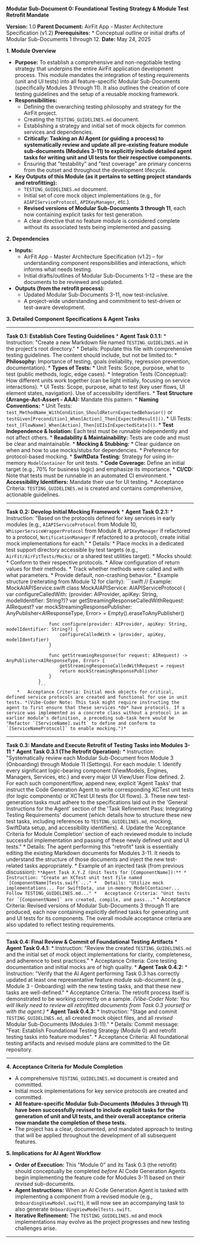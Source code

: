 **Modular Sub-Document 0: Foundational Testing Strategy & Module Test Retrofit Mandate**

**Version:** 1.0
**Parent Document:** AirFit App - Master Architecture Specification (v1.2)
**Prerequisites:**
    *   Conceptual outline or initial drafts of Modular Sub-Documents 1 through 12.
**Date:** May 24, 2025

**1. Module Overview**

*   **Purpose:** To establish a comprehensive and non-negotiable testing strategy that underpins the entire AirFit application development process. This module mandates the integration of testing requirements (unit and UI tests) into all feature-specific Modular Sub-Documents (specifically Modules 3 through 11). It also outlines the creation of core testing guidelines and the setup of a reusable mocking framework.
*   **Responsibilities:**
    *   Defining the overarching testing philosophy and strategy for the AirFit project.
    *   Creating the `TESTING_GUIDELINES.md` document.
    *   Establishing a strategy and initial set of mock objects for common services and dependencies.
    *   **Critically: Tasking an AI Agent (or guiding a process) to systematically review and update all pre-existing feature module sub-documents (Modules 3-11) to explicitly include detailed agent tasks for writing unit and UI tests for their respective components.**
    *   Ensuring that "testability" and "test coverage" are primary concerns from the outset and throughout the development lifecycle.
*   **Key Outputs of this Module (as it pertains to setting project standards and retrofitting):**
    *   `TESTING_GUIDELINES.md` document.
    *   Initial set of core mock object implementations (e.g., for `AIAPIServiceProtocol`, `APIKeyManager`, etc.).
    *   **Revised versions of Modular Sub-Documents 3 through 11**, each now containing explicit tasks for test generation.
    *   A clear directive that no feature module is considered complete without its associated tests being implemented and passing.

**2. Dependencies**

*   **Inputs:**
    *   AirFit App - Master Architecture Specification (v1.2) – for understanding component responsibilities and interactions, which informs what needs testing.
    *   Initial drafts/outlines of Modular Sub-Documents 1-12 – these are the documents to be reviewed and updated.
*   **Outputs (from the retrofit process):**
    *   Updated Modular Sub-Documents 3-11, now test-inclusive.
    *   A project-wide understanding and commitment to test-driven or test-aware development.

**3. Detailed Component Specifications & Agent Tasks**

---

**Task 0.1: Establish Core Testing Guidelines**
    *   **Agent Task 0.1.1:**
        *   Instruction: "Create a new Markdown file named `TESTING_GUIDELINES.md` in the project's root directory."
        *   Details: Populate this file with comprehensive testing guidelines. The content should include, but not be limited to:
            *   **Philosophy:** Importance of testing, goals (reliability, regression prevention, documentation).
            *   **Types of Tests:**
                *   Unit Tests: Scope, purpose, what to test (public methods, logic, edge cases).
                *   Integration Tests (Conceptual): How different units work together (can be light initially, focusing on service interactions).
                *   UI Tests: Scope, purpose, what to test (key user flows, UI element states, navigation). Use of accessibility identifiers.
            *   **Test Structure (Arrange-Act-Assert - AAA):** Mandate this pattern.
            *   **Naming Conventions:**
                *   Unit Tests: `test_MethodName_WithCondition_ShouldReturnExpectedBehavior()` or `testGiven[Precondition]_When[Action]_Then[ExpectedResult]()`.
                *   UI Tests: `test_[FlowName]_When[Action]_Then[UIIsInExpectedState]()`.
            *   **Test Independence & Isolation:** Each test must be runnable independently and not affect others.
            *   **Readability & Maintainability:** Tests are code and must be clear and maintainable.
            *   **Mocking & Stubbing:**
                *   Clear guidance on when and how to use mocks/stubs for dependencies.
                *   Preference for protocol-based mocking.
            *   **SwiftData Testing:** Strategy for using in-memory `ModelContainer` for unit tests.
            *   **Code Coverage:** Define an initial target (e.g., 70% for business logic) and emphasize its importance.
            *   **CI/CD:** Note that tests must be runnable in an automated CI environment.
            *   **Accessibility Identifiers:** Mandate their use for UI testing.
        *   Acceptance Criteria: `TESTING_GUIDELINES.md` is created and contains comprehensive, actionable guidelines.

---

**Task 0.2: Develop Initial Mocking Framework**
    *   **Agent Task 0.2.1:**
        *   Instruction: "Based on the protocols defined for key services in early modules (e.g., `AIAPIServiceProtocol` from Module 10, `WhisperServiceWrapperProtocol` from Module 8, `APIKeyManager` if refactored to a protocol, `NotificationManager` if refactored to a protocol), create initial mock implementations for each."
        *   Details:
            *   Place mocks in a dedicated test support directory accessible by test targets (e.g., `AirFit/AirFitTests/Mocks/` or a shared test utilities target).
            *   Mocks should:
                *   Conform to their respective protocols.
                *   Allow configuration of return values for their methods.
                *   Track whether methods were called and with what parameters.
                *   Provide default, non-crashing behavior.
            *   Example structure (reiterating from Module 12 for clarity):
                ```swift
                // Example: MockAIAPIService.swift
                class MockAIAPIService: AIAPIServiceProtocol {
                    var configureCalledWith: (provider: AIProvider, apiKey: String, modelIdentifier: String?)?
                    var getStreamingResponseCalledWithRequest: AIRequest?
                    var mockStreamingResponsePublisher: AnyPublisher<AIResponseType, Error> = Empty().eraseToAnyPublisher()

                    func configure(provider: AIProvider, apiKey: String, modelIdentifier: String?) {
                        configureCalledWith = (provider, apiKey, modelIdentifier)
                    }

                    func getStreamingResponse(for request: AIRequest) -> AnyPublisher<AIResponseType, Error> {
                        getStreamingResponseCalledWithRequest = request
                        return mockStreamingResponsePublisher
                    }
                }
                ```
        *   Acceptance Criteria: Initial mock objects for critical, defined service protocols are created and functional for use in unit tests. *(Vibe-Coder Note: This task might require instructing the agent to first ensure that these services *do* have protocols. If a service was implemented as a concrete class without a protocol in an earlier module's definition, a preceding sub-task here would be "Refactor `[ServiceName].swift` to define and conform to `[ServiceNameProtocol]` to enable mocking.")*

---

**Task 0.3: Mandate and Execute Retrofit of Testing Tasks into Modules 3-11**
    *   **Agent Task 0.3.1 (The Retrofit Operation):**
        *   Instruction: "Systematically review each Modular Sub-Document from Module 3 (Onboarding) through Module 11 (Settings). For each module:
            1.  Identify every significant logic-bearing component (ViewModels, Engines, Managers, Services, etc.) and every major UI View/User Flow defined.
            2.  For each such component/flow, append new, explicit 'Agent Tasks' that instruct the Code Generation Agent to write corresponding XCTest unit tests (for logic components) or XCTest UI tests (for UI flows).
            3.  These new test-generation tasks must adhere to the specifications laid out in the 'General Instructions for the Agent' section of the 'Task Refinement Pass: Integrating Testing Requirements' document (which details how to structure these new test tasks, including references to `TESTING_GUIDELINES.md`, mocking, SwiftData setup, and accessibility identifiers).
            4.  Update the 'Acceptance Criteria for Module Completion' section of each reviewed module to include successful implementation and passing of these newly defined unit and UI tests."
        *   Details: The agent performing this "retrofit" task is essentially editing the existing Markdown documents for Modules 3-11. It needs to understand the structure of those documents and inject the new test-related tasks appropriately.
        *   Example of an injected task (from previous discussion):
            ```
            **Agent Task X.Y.Z (Unit Tests for [ComponentName]):**
                *   Instruction: "Create an XCTest unit test file named `[ComponentName]Tests.swift`..."
                *   Details: "Utilize mock implementations... For SwiftData, use in-memory ModelContainer... Follow TESTING_GUIDELINES.md..."
                *   Acceptance Criteria: "Unit tests for `[ComponentName]` are created, compile, and pass..."
            ```
        *   Acceptance Criteria: Revised versions of Modular Sub-Documents 3 through 11 are produced, each now containing explicitly defined tasks for generating unit and UI tests for its components. The overall module acceptance criteria are also updated to reflect testing requirements.

---

**Task 0.4: Final Review & Commit of Foundational Testing Artifacts**
    *   **Agent Task 0.4.1:**
        *   Instruction: "Review the created `TESTING_GUIDELINES.md` and the initial set of mock object implementations for clarity, completeness, and adherence to best practices."
        *   Acceptance Criteria: Core testing documentation and initial mocks are of high quality.
    *   **Agent Task 0.4.2:**
        *   Instruction: "Verify that the AI Agent performing Task 0.3 has correctly updated at least one representative feature module sub-document (e.g., Module 3 - Onboarding) with the new testing tasks, and that these new tasks are well-defined."
        *   Acceptance Criteria: The retrofit process itself is demonstrated to be working correctly on a sample. *(Vibe-Coder Note: You will likely need to review all retrofitted documents from Task 0.3 yourself or with the agent.)*
    *   **Agent Task 0.4.3:**
        *   Instruction: "Stage and commit `TESTING_GUIDELINES.md`, all created mock object files, and all *revised* Modular Sub-Documents (Modules 3-11)."
        *   Details: Commit message: "Feat: Establish Foundational Testing Strategy (Module 0) and retrofit testing tasks into feature modules".
        *   Acceptance Criteria: All foundational testing artifacts and revised module plans are committed to the Git repository.

---

**4. Acceptance Criteria for Module Completion**

*   A comprehensive `TESTING_GUIDELINES.md` document is created and committed.
*   Initial mock implementations for key service protocols are created and committed.
*   **All feature-specific Modular Sub-Documents (Modules 3 through 11) have been successfully revised to include explicit tasks for the generation of unit and UI tests, and their overall acceptance criteria now mandate the completion of these tests.**
*   The project has a clear, documented, and mandated approach to testing that will be applied throughout the development of all subsequent features.

**5. Implications for AI Agent Workflow**

*   **Order of Execution:** This "Module 0" and its Task 0.3 (the retrofit) should conceptually be completed *before* AI Code Generation Agents begin implementing the feature code for Modules 3-11 based on their *revised* sub-documents.
*   **Agent Instructions:** When an AI Code Generation Agent is tasked with implementing a component from a revised module (e.g., `OnboardingViewModel.swift`), it will now see an accompanying task to also generate `OnboardingViewModelTests.swift`.
*   **Iterative Refinement:** The `TESTING_GUIDELINES.md` and mock implementations may evolve as the project progresses and new testing challenges arise.

---
